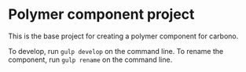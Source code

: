 # Polymer component project

This is the base project for creating a polymer component for carbono.

To develop, run `gulp develop` on the command line.
To rename the component, run `gulp rename` on the command line.